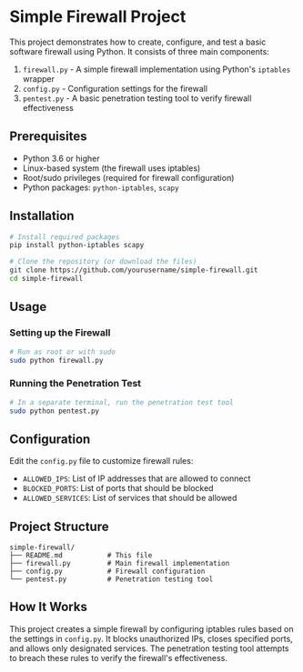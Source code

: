 # Simple Firewall Project

This project demonstrates how to create, configure, and test a basic software firewall using Python. It consists of three main components:

1. `firewall.py` - A simple firewall implementation using Python's `iptables` wrapper
2. `config.py` - Configuration settings for the firewall
3. `pentest.py` - A basic penetration testing tool to verify firewall effectiveness

## Prerequisites

- Python 3.6 or higher
- Linux-based system (the firewall uses iptables)
- Root/sudo privileges (required for firewall configuration)
- Python packages: `python-iptables`, `scapy`

## Installation

```bash
# Install required packages
pip install python-iptables scapy

# Clone the repository (or download the files)
git clone https://github.com/yourusername/simple-firewall.git
cd simple-firewall
```

## Usage

### Setting up the Firewall

```bash
# Run as root or with sudo
sudo python firewall.py
```

### Running the Penetration Test

```bash
# In a separate terminal, run the penetration test tool
sudo python pentest.py
```

## Configuration

Edit the `config.py` file to customize firewall rules:

- `ALLOWED_IPS`: List of IP addresses that are allowed to connect
- `BLOCKED_PORTS`: List of ports that should be blocked
- `ALLOWED_SERVICES`: List of services that should be allowed

## Project Structure

```
simple-firewall/
├── README.md           # This file
├── firewall.py         # Main firewall implementation
├── config.py           # Firewall configuration
└── pentest.py          # Penetration testing tool
```

## How It Works

This project creates a simple firewall by configuring iptables rules based on the settings in `config.py`. It blocks unauthorized IPs, closes specified ports, and allows only designated services. The penetration testing tool attempts to breach these rules to verify the firewall's effectiveness.
